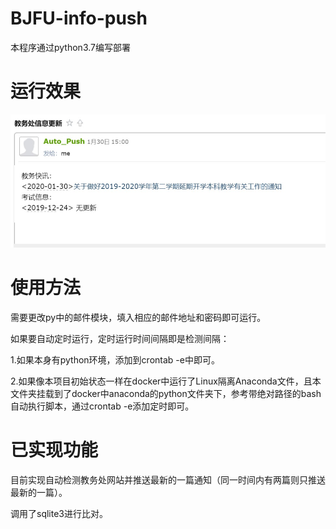 # BJFU-info-push
本程序通过python3.7编写部署

# 运行效果
![运行效果图](https://github.com/840922704/BJFU-info-push/blob/master/%E8%BF%90%E8%A1%8C%E6%95%88%E6%9E%9C%E5%9B%BE.jpg)

# 使用方法
需要更改py中的邮件模块，填入相应的邮件地址和密码即可运行。

如果要自动定时运行，定时运行时间间隔即是检测间隔：

1.如果本身有python环境，添加到crontab -e中即可。

2.如果像本项目初始状态一样在docker中运行了Linux隔离Anaconda文件，且本文件夹挂载到了docker中anaconda的python文件夹下，参考带绝对路径的bash自动执行脚本，通过crontab -e添加定时即可。

# 已实现功能
目前实现自动检测教务处网站并推送最新的一篇通知（同一时间内有两篇则只推送最新的一篇）。

调用了sqlite3进行比对。
